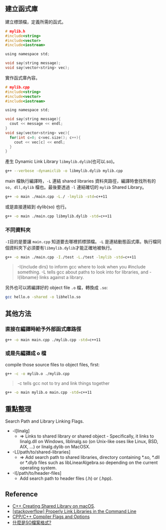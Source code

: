 ## 建立函式庫
建立標頭檔，定義所需的函式。
```c
# mylib.h
#include<string>
#include<vector>
#include<iostream>

using namespace std;

void say(string message);
void say(vector<string> vec);
```

實作函式庫內容。
```c
# mylib.cpp
#include<string>
#include<vector>
#include<iostream>

using namespace std;

void say(string message){
  cout << message << endl;
}
void say(vector<string> vec){
  for(int c=0; c<vec.size(); c++){
    cout << vec[c] << endl;
  }
}
```

產生 Dynamic Link Library `libmylib.dylib`(也可以.so)。

```sh
g++ --verbose -dynamiclib -o libmylib.dylib mylib.cpp
```

main 檔執行編譯時，`-L` 連結 shared libraries 資料夾路徑，編譯時會找所有的 `so, dll,dylib` 檔也。最後要透過 `-l` 連結確切的 `mylib` Shared Library。
```sh
g++ -o main ./main.cpp -L./ -lmylib -std=c++11
```

或是直接連結到 dylib(so) 也行。

```sh
g++ -o main ./main.cpp libmylib.dylib -std=c++11
```


### 不同資料夾
`-I`目的是要讓 `main.cpp` 知道要去哪裡抓標頭檔。`-L` 是連結動態函式庫。執行檔同個資料夾下必須要有`libmylib.dylib`才能正確地被執行。

```sh
g++ -o main ./main.cpp -I./test -L./test -lmylib -std=c++11
```

> -I{include dirs} to inform gcc where to look when you #include something.
> -L tells gcc about paths to look into for libraries, and -l{libname} links against a library.

另外也可以將編譯好的 object file `.o` 檔，轉換成 `.so`:

```sh
gcc hello.o -shared -o libhello.so
```

## 其他方法
### 直接在編譯時給予外部函式庫路徑

```sh
g++ -o main main.cpp ./mylib.cpp -std=c++11 
```

### 或是先編譯成 o 檔
compile those source files to object files, first:

```sh
g++ -c -o mylib.o ./mylib.cpp
```
> -c tells gcc not to try and link things together

```sh
g++ -o main mylib.o main.cpp -std=c++11
```


## 重點整理
Search Path and Library Linking Flags.
- -l[linalg]
  - => Links to shared library or shared object - Specifically, it links to linalg.dll on Windows, liblinalg.so (on Unix-like oses like Linux, BSD, AIX, …) or linalg.dylib on MacOSX.
- -L[/path/to/shared-libraries]
  - => Add search path to shared libraries, directory containing *.so, *.dll or *.dlyb files such as libLinearAlgebra.so depending on the current operating system.
- -I[/path/to/header-files]
  - Add search path to header files (.h) or (.hpp).

## Reference
- [C++ Creating Shared Library on macOS](https://www.youtube.com/watch?v=PRUR_bN3r-E).
- [[stackoverflow] Properly Link Libraries in the Command Line](https://stackoverflow.com/questions/33110118/properly-link-libraries-in-the-command-line)
- [CPP/C++ Compiler Flags and Options](https://caiorss.github.io/C-Cpp-Notes/compiler-flags-options.html)
- [什麼是SO檔案格式?](https://template.city/so/)